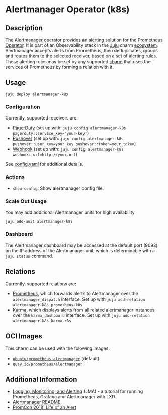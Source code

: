 # Alertmanager Operator (k8s)

## Description

The [Alertmanager] operator provides an alerting solution for the [Prometheus][Prometheus Docs]
[Operator][Prometheus Operator]. It is part of an Observability stack in the [Juju] charm
[ecosystem]. Alertmanager accepts alerts from Prometheus, then deduplicates, groups
and routes them to the selected receiver, based on a set of alerting rules. These
alerting rules may be set by any supported [charm] that uses the services of
Prometheus by forming a relation with it.

[Alertmanager]: https://prometheus.io/docs/alerting/latest/alertmanager/
[Prometheus Docs]: https://prometheus.io/docs/introduction/overview/
[Prometheus Operator]: https://github.com/canonical/prometheus-operator
[Juju]: https://jaas.ai/
[ecosystem]: https://charmhub.io/
[charm]: https://charmhub.io/

## Usage

    juju deploy alertmanager-k8s


### Configuration

Currently, supported receivers are:
  - [PagerDuty](https://www.pagerduty.com/) (set up with:
    `juju config alertmanager-k8s pagerduty::service_key='your-key'`)
  - [Pushover](https://pushover.net/) (set up with:
    `juju config alertmanager-k8s pushover::user_key=your_key pushover::token=your_token`)
  - [Webhook](https://www.prometheus.io/docs/alerting/latest/configuration/#webhook_config)
    (set up with: `juju config alertmanager-k8s webhook::url=http://your.url`)

See [config.yaml](config.yaml) for additional details.

### Actions
- `show-config`: Show alertmanager config file.

### Scale Out Usage

You may add additional Alertmanager units for high availability

    juju add-unit alertmanager-k8s

### Dashboard

The Alertmanager dashboard may be accessed at the default port (9093) on the IP
address of the Alertmanager unit, which is determinable with a `juju status` command.

## Relations

Currently, supported relations are:
  - [Prometheus](https://github.com/canonical/prometheus-operator), which forwards alerts to
    Alertmanager over the `alertmanager_dispatch` interface.
    Set up with `juju add-relation alertmanager-k8s prometheus-k8s`.
  - [Karma](https://github.com/canonical/karma-operator), which displays alerts from all related alertmanager instances
    over the `karma_dashboard` interface.
    Set up with `juju add-relation alertmanager-k8s karma-k8s`.


## OCI Images
This charm can be used with the folowing images:
- [`ubuntu/prometheus-alertmanager`](https://hub.docker.com/r/ubuntu/prometheus-alertmanager) (default)
- [`quay.io/prometheus/alertmanager`](https://quay.io/repository/prometheus/alertmanager?tab=tags)


## Additional Information
- [Logging, Monitoring, and Alerting](https://discourse.ubuntu.com/t/logging-monitoring-and-alerting/19151) (LMA) -
  a tutorial for running Prometheus, Grafana and Alertmanager with LXD.
- [Alertmanager README](https://github.com/prometheus/alertmanager)
- [PromCon 2018: Life of an Alert](https://youtube.com/watch?v=PUdjca23Qa4)

